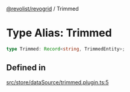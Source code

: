 [@revolist/revogrid](README.md) / Trimmed

# Type Alias: Trimmed

```ts
type Trimmed: Record<string, TrimmedEntity>;
```

## Defined in

[src/store/dataSource/trimmed.plugin.ts:5](https://github.com/revolist/revogrid/blob/60c4961e100e626252b5238bec5f6c11285d15d0/src/store/dataSource/trimmed.plugin.ts#L5)
